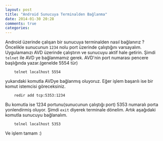 ```yaml
---
layout: post
title: "Android Sunucuya Terminalden Bağlanma"
date: 2014-01-30 20:28
comments: true
categories: 
---
```


Android üzerinde çalışan bir sunucuya terminalden nasıl bağlanırız ?   
Öncelikle sunucunun `1234` nolu port üzerinde çalıştığını varsayalım. Uygulamanızı
AVD üzerinde çalıştırın ve sunucuyu aktif hale getirin. <!-- more -->Şimdi `telnet` ile AVD
ye bağlanmamız gerek. AVD'nin port numarası pencere başlığında yazar.(genelde
5554 tür)

        telnet localhost 5554

yukarıdaki komutla AVDye bağlanmış oluyoruz. Eğer işlem başarılı ise bir komut
istemcisi göreceksiniz.

        redir add tcp:5353:1234

Bu komutla ise 1234 portunu(sunucunun çalıştığı port) 5353 numaralı porta
yonlendirmiş oluyor. Şimdi `exit` diyerek terminale dönelim. Artık  aşağıdaki komutla
sunucuyu bağlanalım.

        telnel localhost 5353

Ve işlem tamam :)
